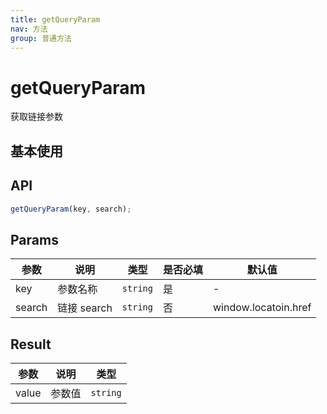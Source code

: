 ```yaml
---
title: getQueryParam
nav: 方法
group: 普通方法
---
```


# getQueryParam

获取链接参数

## 基本使用

<code src="./demo.tsx" ></code>

## API

```typescript
getQueryParam(key, search);
```

## Params

| 参数   | 说明        | 类型     | 是否必填 | 默认值               |
| ------ | ----------- | -------- | -------- | -------------------- |
| key    | 参数名称    | `string` | 是       | -                    |
| search | 链接 search | `string` | 否       | window.locatoin.href |

## Result

| 参数  | 说明   | 类型     |
| ----- | ------ | -------- |
| value | 参数值 | `string` |
